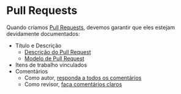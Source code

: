 # Pull Requests

Quando criamos [Pull Requests](../../code-reviews/pull-requests.md), devemos garantir que eles estejam devidamente documentados:

- Título e Descrição
  - [Descrição do Pull Request](../../code-reviews/pull-requests.md#pull-request-description)
  - [Modelo de Pull Request](../../code-reviews/pull-request-template/pull-request-template.md)
- Itens de trabalho vinculados
- Comentários
  - Como autor, [responda a todos os comentários](../../code-reviews/process-guidance/author-guidance.md#be-open-to-receive-feedback)
  - Como revisor, [faça comentários claros](../../code-reviews/process-guidance/reviewer-guidance.md)

